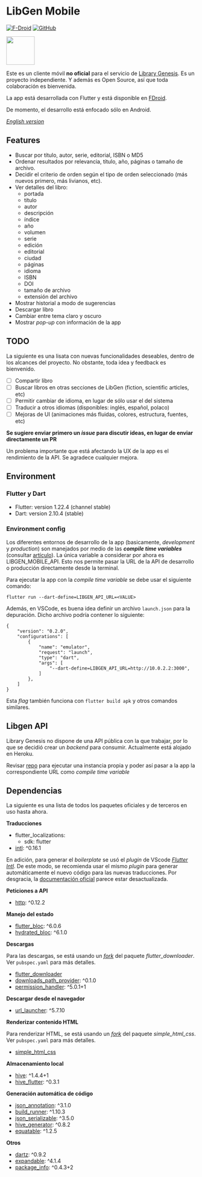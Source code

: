 # LibGen Mobile
[![F-Droid](https://img.shields.io/f-droid/v/com.manuelvargastapia.libgen?color=%231976d2)](https://f-droid.org/packages/com.manuelvargastapia.libgen) [![GitHub](https://img.shields.io/github/license/manuelvargastapia/libgen_mobile_app?color=%2335c202)](https://github.com/manuelvargastapia/libgen_mobile_app/blob/main/LICENSE)

<img src="https://fdroid.gitlab.io/artwork/badge/get-it-on.png" height="75">

Este es un cliente móvil **no oficial** para el servicio de [Library Genesis](http://gen.lib.rus.ec). Es un proyecto independiente. Y además es Open Source, así que toda colaboración es bienvenida.

La app está desarrollada con Flutter y está disponible en [FDroid](https://f-droid.org).

De momento, el desarrollo está enfocado sólo en Android.

[*English version*](README.md)

## Features

- Buscar por título, autor, serie, editorial, ISBN o MD5
- Ordenar resultados por relevancia, título, año, páginas o tamaño de archivo.
- Decidir el criterio de orden según el tipo de orden seleccionado (más nuevos primero, más livianos, etc).
- Ver detalles del libro:
  - portada
  - título
  - autor
  - descripción
  - índice
  - año
  - volumen
  - serie
  - edición
  - editorial
  - ciudad
  - páginas
  - idioma
  - ISBN
  - DOI
  - tamaño de archivo
  - extensión del archivo
- Mostrar historial a modo de sugerencias
- Descargar libro
- Cambiar entre tema claro y oscuro
- Mostrar *pop-up* con información de la app

## TODO

La siguiente es una lisata con nuevas funcionalidades deseables, dentro de los alcances del proyecto. No obstante, toda idea y feedback es bienvenido.

- [ ] Compartir libro
- [ ] Buscar libros en otras secciones de LibGen (fiction, scientific articles, etc)
- [ ] Permitir cambiar de idioma, en lugar de sólo usar el del sistema
- [ ] Traducir a otros idiomas (disponibles: inglés, español, polaco)
- [ ] Mejoras de UI (animaciones más fluidas, colores, estructura, fuentes, etc)

**Se sugiere enviar primero un *issue* para discutir ideas, en lugar de enviar directamente un PR**

Un problema importante que está afectando la UX de la app es el rendimiento de la API. Se agradece cualquier mejora.

## Environment

### Flutter y Dart

- Flutter: version 1.22.4 (channel stable)
- Dart: version 2.10.4 (stable)

### Environment config

Los diferentes entornos de desarrollo de la app (basicamente, *development* y *production*) son manejados por medio de las ***compile time variables*** (consultar [artículo](https://binary-studio.com/2020/06/23/flutter-3/)). La única variable a considerar por ahora es LIBGEN_MOBILE_API. Esto nos permite pasar la URL de la API de desarrollo o producción directamente desde la terminal.

Para ejecutar la app con la *compile time variable* se debe usar el siguiente comando:

`flutter run --dart-define=LIBGEN_API_URL=<VALUE>`

Además, en VSCode, es buena idea definir un archivo `launch.json` para la depuración. Dicho archivo podría contener lo siguiente:

```
{
    "version": "0.2.0",
    "configurations": [
        {
            "name": "emulator",
            "request": "launch",
            "type": "dart",
            "args": [
                "--dart-define=LIBGEN_API_URL=http://10.0.2.2:3000",
            ]
        },
    ]
}
```

Esta *flag* también funciona con `flutter build apk` y otros comandos similares.

## Libgen API

Library Genesis no dispone de una API pública con la que trabajar, por lo que se decidió crear un *backend* para consumir. Actualmente está alojado en Heroku.

Revisar [repo](https://github.com/manuelvargastapia/libgen_api/tree/master) para ejecutar una instancia propia y poder así pasar a la app la correspondiente URL como *compile time variable*

## Dependencias

La siguiente es una lista de todos los paquetes oficiales y de terceros en uso hasta ahora.

**Traducciones**

  - flutter_localizations:
    - sdk: flutter
  - [intl](https://pub.dev/packages/intl): ^0.16.1

En adición, para generar el *boilerplate* se usó el *plugin* de VScode [*Flutter Intl*](https://marketplace.visualstudio.com/items?itemName=localizely.flutter-intl). De este modo, se recomienda usar el mismo *plugin* para generar automáticamente el nuevo código para las nuevas traducciones. Por desgracia, la [documentación oficial](https://flutter.dev/docs/development/accessibility-and-localization/internationalization) parece estar desactualizada.

**Peticiones a API**

  - [http](https://pub.dev/packages/http): ^0.12.2

**Manejo del estado**

  - [flutter_bloc](https://pub.dev/packages/flutter_bloc): ^6.0.6
  - [hydrated_bloc](https://pub.dev/packages/hydrated_bloc): ^6.1.0

**Descargas**

Para las descargas, se está usando un [*fork*](https://github.com/manuelvargastapia/flutter_downloader) del paquete *flutter_downloader*. Ver `pubspec.yaml` para más detalles.

  - [flutter_downloader](https://pub.dev/packages/flutter_downloader)
  - [downloads_path_provider](https://pub.dev/packages/downloads_path_provider): ^0.1.0
  - [permission_handler](https://pub.dev/packages/permission_handler): ^5.0.1+1
  
**Descargar desde el navegador**

  - [url_launcher](https://pub.dev/packages/url_launcher): ^5.7.10

**Renderizar contenido HTML**

Para renderizar HTML, se está usando un [*fork*](https://github.com/manuelvargastapia/simple_html_css_flutter) del paquete *simple_html_css*. Ver `pubspec.yaml` para más detalles.

  - [simple_html_css](https://pub.dev/packages/simple_html_css)

**Almacenamiento local**

  - [hive](https://pub.dev/packages/hive): ^1.4.4+1
  - [hive_flutter](https://pub.dev/packages/hive_flutter): ^0.3.1

**Generación automática de código**

  - [json_annotation](https://pub.dev/packages/json_annotation): ^3.1.0
  - [build_runner](https://pub.dev/packages/build_runner): ^1.10.3
  - [json_serializable](https://pub.dev/packages/json_serializable): ^3.5.0
  - [hive_generator](https://pub.dev/packages/hive_generator): ^0.8.2
  - [equatable](https://pub.dev/packages/equatable): ^1.2.5

**Otros**

  - [dartz](https://pub.dev/packages/dartz): ^0.9.2
  - [expandable](https://pub.dev/packages/expandable): ^4.1.4
  - [package_info](https://pub.dev/packages/package_info): ^0.4.3+2
